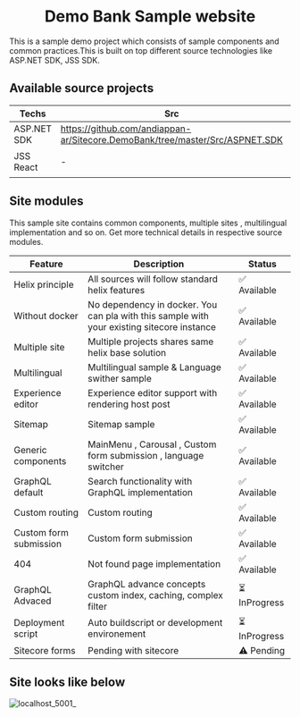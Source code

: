 <h1 align="center">Demo Bank Sample website</h1>
This is a sample demo project which consists of sample components and common practices.This is built on top different source technologies like ASP.NET SDK, JSS SDK.

## Available source projects
| Techs  | Src | Status |
| ------------- | ------------- | ------------- |
| ASP.NET SDK  | https://github.com/andiappan-ar/Sitecore.DemoBank/tree/master/Src/ASPNET.SDK  | ✅	Available |
| JSS React  | -  | ⏳	InProgress |


## Site modules
This sample site contains common components, multiple sites , multilingual implementation and so on.
Get more technical details in respective source modules.

| Feature  | Description | Status |
| ------------- | ------------- | ------------- |
| Helix principle  | All sources will follow standard helix features  | ✅	Available |
| Without docker  | No dependency in docker. You can pla with this sample with your existing sitecore instance  | ✅	Available |
| Multiple site  | Multiple projects shares same helix base solution  | ✅	Available |
| Multilingual  | Multilingual sample & Language swither sample  | ✅	Available |
| Experience editor  | Experience editor support with rendering host post  | ✅	Available |
| Sitemap  | Sitemap sample  | ✅	Available |
| Generic components  | MainMenu , Carousal , Custom form submission , language switcher| ✅	Available |
| GraphQL default  | Search functionality with GraphQL implementation | ✅	Available |
| Custom routing  | Custom routing| ✅	Available |
| Custom form submission  | Custom form submission| ✅	Available |
| 404  | Not found page implementation| ✅	Available |
| GraphQL Advaced  | GraphQL advance concepts custom index, caching, complex filter | ⏳	InProgress |
| Deployment script  | Auto buildscript or development environement | ⏳	InProgress |
| Sitecore forms  | Pending with sitecore | ⚠️	Pending |

## Site looks like below

![localhost_5001_](https://user-images.githubusercontent.com/11770345/159174749-00fe05c5-12b5-4919-9aa7-0c3e3e258cff.png)
